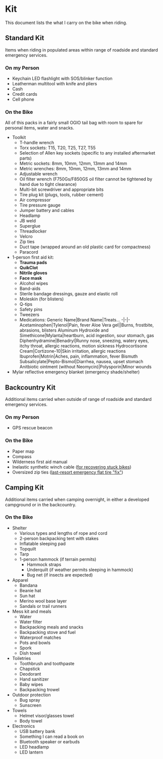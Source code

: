 # Kit

This document lists the what I carry on the bike when riding.

## Standard Kit

Items when riding in populated areas within range of roadside and standard
emergency services.

### On my Person

- Keychain LED flashlight with SOS/blinker function
- Leatherman multitool with knife and pliers
- Cash
- Credit cards
- Cell phone

### On the Bike

All of this packs in a fairly small OGIO tail bag with room to spare for
personal items, water and snacks.

- Toolkit
  - T-handle wrench
  - Torx sockets: T15, T20, T25, T27, T55
  - Selection of Allen key sockets (specific to any installed aftermarket parts)
  - Metric sockets: 8mm, 10mm, 12mm, 13mm and 14mm
  - Metric wrenches: 8mm, 10mm, 12mm, 13mm and 14mm
  - Adjustable wrench
  - Oil filter wrench (F750Gs/F850GS oil filter cannot be tightened by hand due
    to tight clearance)
  - Multi-bit screwdriver and appropriate bits
  - Tire plug kit (plugs, tools, rubber cement)
  - Air compressor
  - Tire pressure gauge
  - Jumper battery and cables
  - Headlamp
  - JB weld
  - Superglue
  - Threadlocker
  - Velcro
  - Zip ties
  - Duct tape (wrapped around an old plastic card for compactness)
  - Paracord
- 1-person first aid kit:
  - **Trauma pads**
  - **QuikClot**
  - **Nitrile gloves**
  - **Face mask**
  - Alcohol wipes
  - Band-aids
  - Sterile bandage dressings, gauze and elastic roll
  - Moleskin (for blisters)
  - Q-tips
  - Safety pins
  - Tweezers
  - Medications:
    Generic Name|Brand Name|Treats...
    -|-|-
    Acetaminophen|Tylenol|Pain, fever
    Aloe Vera gel||Burns, frostbite, abrasions, blisters
    Aluminum Hydroxide and Simethicone|Mylanta|heartburn, acid ingestion, sour stomach, gas
    Diphenhydramine|Benadryl|Runny nose, sneezing, watery eyes, itchy throat, allergic reactions, motion sickness
    Hydrocortisone Cream|Cortizone-10|Skin irritation, allergic reactions
    Ibuprofen|Motrin|Aches, pain, inflammation, fever
    Bismuth Subsalicylate|Pepto-Bismol|Diarrhea, nausea, upset stomach
    Anitbiotic ointment (without Neomycin)|Polysporin|Minor wounds
- Mylar reflective emergency blanket (emergency shade/shelter)

## Backcountry Kit

Additional items carried when outside of range of roadside and standard
emergency services.

### On my Person

- GPS rescue beacon

### On the Bike

- Paper map
- Compass
- Wilderness first aid manual
- Inelastic synthetic winch cable ([for recovering stuck
  bikes](https://youtu.be/kYf2iUY4jZ8))
- Oversized zip ties ([last-resort emergency flat tire
  "fix"](https://youtu.be/bhZLkQ_9PdQ?t=58))

## Camping Kit

Additional items carried when camping overnight, in either a developed
campground or in the backcountry.

### On the Bike

- Shelter
  - Various types and lengths of rope and cord
  - 2-person backpacking tent with stakes
  - Inflatable sleeping pad
  - Topquilt
  - Tarp
  - 1-person hammock (if terrain permits)
    - Hammock straps
    - Underquilt (if weather permits sleeping in hammock)
    - Bug net (if insects are expected)
- Apparel
  - Bandana
  - Beanie hat
  - Sun hat
  - Merino wool base layer
  - Sandals or trail runners
- Mess kit and meals
  - Water
  - Water filter
  - Backpacking meals and snacks
  - Backpacking stove and fuel
  - Waterproof matches
  - Pots and bowls
  - Spork
  - Dish towel
- Toiletries
  - Toothbrush and toothpaste
  - Chapstick
  - Deodorant
  - Hand sanitizer
  - Baby wipes
  - Backpacking trowel
- Outdoor protection
  - Bug spray
  - Sunscreen
- Towels
  - Helmet visor/glasses towel
  - Body towel
- Electronics
  - USB battery bank
  - Something I can read a book on
  - Bluetooth speaker or earbuds
  - LED headlamp
  - LED lantern
